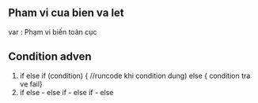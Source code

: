 ## Pham vi cua bien va let
var : Phạm vi biến toàn cục
## Condition adven
1. if else
if (condition) {
    //runcode khi condition dung)
    else {
        condition tra ve fail}
2. if else - else if - else if - else
         

